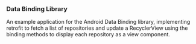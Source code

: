 ### Data Binding Library
An example application for the Android Data Binding library, implementing retrofit to fetch a list of repositories and update a RecyclerView using the binding methods to display each repository as a view component.
